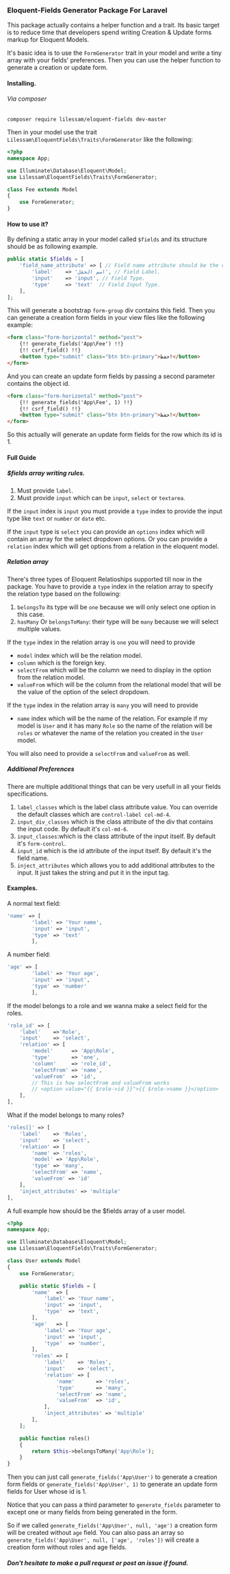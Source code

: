 ### Eloquent-Fields Generator Package For Laravel
This package actually contains a helper function and a trait.
Its basic target is to reduce time that developers spend writing Creation & Update forms markup for Eloquent Models.

It's basic idea is to use the `FormGenerator` trait in your model and write a tiny array with your fields' preferences. Then you can use the helper function to generate a creation or update form.

#### Installing.
###### Via composer
```shell
composer require lilessam/eloquent-fields dev-master
```
Then in your model use the trait `Lilessam\EloquentFields\Traits\FormGenerator` like the following:
```PHP
<?php
namespace App;

use Illuminate\Database\Eloquent\Model;
use Lilessam\EloquentFields\Traits\FormGenerator;

class Fee extends Model
{
    use FormGenerator;
}

```

#### How to use it?
By defining a static array in your model called `$fields` and its structure should be as following example.
```PHP
public static $fields = [
    'field_name_attribute' => [ // Field name attribute should be the column name in DB as well to retreive its value in update form generation.
        'label'    => 'اسم الحقل', // Field Label.
        'input'    => 'input', // Field Type.
        'type'     => 'text'  // Field Input Type.
    ],
];
```
This will generate a bootstrap `form-group` div contains this field.
Then you can generate a creation form fields in your view files like the following example:
```HTML
<form class="form-horizontal" method="post">
    {!! generate_fields('App\Fee') !!}
    {!! csrf_field() !!}
    <button type="submit" class="btn btn-primary">حفظ!</button>
</form>
```
And you can create an update form fields by passing a second parameter contains the object id.
```HTML
<form class="form-horizontal" method="post">
    {!! generate_fields('App\Fee', 1) !!}
    {!! csrf_field() !!}
    <button type="submit" class="btn btn-primary">حفظ!</button>
</form>
```
So this actually will generate an update form fields for the row which its id is 1.

#### Full Guide
##### $fields array writing rules.
1. Must provide `label`.
2. Must provide `input` which can be `input`, `select` or `textarea`.

If the `input` index is `input` you must provide a `type` index to provide the input type like `text` or `number` or `date` etc.

If the `input` type is `select` you can provide an `options` index which will contain an array for the select dropdown options. Or you can provide a `relation` index which will get options from a relation in the eloquent model.

##### Relation array
There's three types of Eloquent Relatioships supported till now in the package. You have to provide a `type` index in the relation array to specify the relation type based on the following:
1. `belongsTo` its type will be `one` because we will only select one option in this case.
2. `hasMany` Or `belongsToMany`: their type will be `many` because we will select multiple values.

If the `type` index in the relation array is `one` you will need to provide
* `model` index which will be the relation model.
* `column` which is the foreign key.
* `selectFrom` which will be the column we need to display in the option from the relation model.
* `valueFrom` which will be the column from the relational model that will be the value of the option of the select dropdown.

If the `type` index in the relation array is `many` you will need to provide 
* `name` index which will be the name of the relation. For example if my model is `User` and it has many `Role` so the name of the relation will be `roles` or whatever the name of the relation you created in the `User` model.

You will also need to provide a `selectFrom` and `valueFrom` as well.

##### Additional Preferences
There are multiple additional things that can be very usefull in all your fields specifications.
1. `label_classes` which is the label class attribute value. You can override the default classes which are `control-label col-md-4`.
2. `input_div_classes` which is the class attribute of the div that contains the input code. By default it's `col-md-6`.
3. `input_classes`:which is the class attribute of the input itself. By default it's `form-control`.
4. `input_id` which is the id attribute of the input itself. By default it's the field name.
5. `inject_attributes` which allows you to add additional attributes to the input. It just takes the string and put it in the input tag.


#### Examples.
A normal text field:
```PHP
'name' => [
        'label' => 'Your name',
        'input' => 'input',
        'type' => 'text'
    	],
```
A number field:
```PHP
'age' => [
        'label' => 'Your age',
        'input' => 'input',
        'type' => 'number'
    	],
```
If the model belongs to a role and we wanna make a select field for the roles.
```PHP
'role_id' => [
    'label'    =>'Role',
    'input'    => 'select',
    'relation' => [
        'model'      => 'App\Role',
        'type'       => 'one',
        'column'     => 'role_id',
        'selectFrom' => 'name', 
        'valueFrom'  => 'id',
        // This is how selectFrom and valueFrom works
        // <option value="{{ $role->id }}">{{ $role->name }}</option>
    ],
],
```
What if the model belongs to many roles?
```PHP
'roles[]' => [
    'label'    => 'Roles',
    'input'    => 'select',
    'relation' => [
        'name' => 'roles',
        'model' => 'App\Role',
        'type' => 'many',
        'selectFrom' => 'name',
        'valueFrom' => 'id'
    ],
    'inject_attributes' => 'multiple'
],
```

A full example how should be the $fields array of a user model.
```PHP
<?php
namespace App;

use Illuminate\Database\Eloquent\Model;
use Lilessam\EloquentFields\Traits\FormGenerator;

class User extends Model
{
    use FormGenerator;

    public static $fields = [
        'name'  => [
            'label' => 'Your name',
            'input' => 'input',
            'type'  => 'text',
        ],
        'age'   => [
            'label' => 'Your age',
            'input' => 'input',
            'type'  => 'number',
        ],
        'roles' => [
            'label'    => 'Roles',
            'input'    => 'select',
            'relation' => [
                'name'       => 'roles',
                'type'       => 'many',
                'selectFrom' => 'name',
                'valueFrom'  => 'id',
            ],
            'inject_attributes' => 'multiple'
        ],
    ];

    public function roles()
    {
        return $this->belongsToMany('App\Role');
    }
}
```

Then you can just call `generate_fields('App\User')` to generate a creation form fields or `generate_fields('App\User', 1)` to generate an update form fields for User whose id is 1.

Notice that you can pass a third parameter to `generate_fields` parameter to except one or many fields from being generated in the form.

So if we called `generate_fields('App\User', null, 'age')` a creation form will be created without `age` field. You can also pass an array so `generate_fields('App\User', null, ['age', 'roles'])` will create a creation form without roles and age fields.

##### Don't hesitate to make a pull request or post an issue if found.
